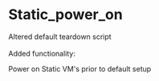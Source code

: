 # Static_power_on

Altered default teardown script <br /><br />
Added functionality:

  Power on Static VM's prior to default setup
  
